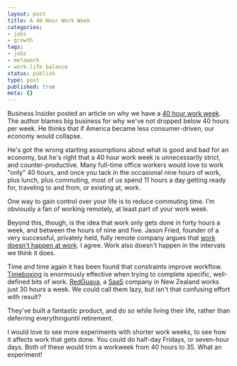 ```yaml
---
layout: post
title: A 40 Hour Work Week
categories:
- jobs
- growth
tags:
- jobs
- metawork
- work-life balance
status: publish
type: post
published: true
meta: {}
---
```




Business Insider posted an article on why we have a 
[40 hour work week](http://www.businessinsider.com/the-real-reason-for-the-40-hour-workweek-2014-6).
The author blames big business for why we've not dropped below 40 hours per week. He thinks that if America became less consumer-driven, our economy would collapse.



He's got the wrong starting assumptions about what is good and bad for an economy, but he's right that a 40 hour work week is unnecessarily strict, and counter-productive. Many full-time office workers would love to work "only" 40 hours, and once you tack in the occasional nine hours of work, plus lunch, plus commuting, most of us spend 11 hours a day getting ready for, traveling to and from, or existing at, work.



One way to gain control over your life is to reduce commuting time. I'm obviously a fan of working remotely, at least part of your work week.



Beyond this, though, is the idea that work only gets done in forty hours a week, and between the hours of nine and five. Jason Fried, founder of a very successful, privately held, fully remote company argues that 
[work doesn't happen at work](http://www.ted.com/talks/jason_fried_why_work_doesn_t_happen_at_work). I agree. Work also doesn't happen in the intervals we think it does.



Time and time again it has been found that constraints improve workflow. 
[Timeboxing](http://en.wikipedia.org/wiki/Timeboxing) is enormously effective when trying to complete specific, well-defined bits of work. 
[RedGuava](http://www.redguava.com.au/jobs/), a 
[SaaS](http://en.wikipedia.org/wiki/Software_as_a_service) company in New Zealand works just 30 hours a week. We could call them lazy, but isn't that confusing effort with result?



They've built a fantastic product, and do so while living their life, rather than deferring 
everythinguntil retirement.



I would love to see more experiments with shorter work weeks, to see how it affects work that gets done. You could do half-day Fridays, or seven-hour days. Both of these would trim a workweek from 40 hours to 35. What an experiment!
